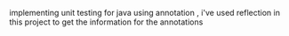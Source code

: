 implementing unit testing for java using annotation , i've used reflection in this project to get the information for the annotations 
